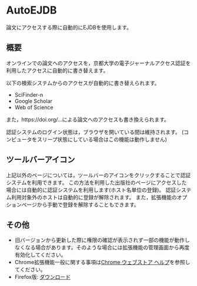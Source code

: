 
# AutoEJDB

論文にアクセスする際に自動的にEJDBを使用します。

## 概要

オンラインでの論文へのアクセスを，京都大学の電子ジャーナルアクセス認証を利用したアクセスに自動的に書き替えます。

以下の検索システムからのアクセスが自動的に書き替えられます。

- SciFinder-n
- Google Scholar
- Web of Science

また，ht⁠tps://doi⁠.org/...による論文へのアクセスも書き換えられます。

認証システムのログイン状態は，ブラウザを開いている間は維持されます。
(コンピュータをスリープ状態にしている場合はこの機能は動作しません)

## ツールバーアイコン

上記以外のページについては，ツールバーのアイコンをクリックすることで認証システムを利用できます。
この方法を利用した出版社のページにアクセスした場合には自動的に認証システムを利用します(ホスト名単位の登録)。
認証システム利用対象外のホストは自動的に登録が解除されます。
また，拡張機能のオプションページから手動で登録を解除することもできます。

## その他

- 旧バージョンから更新した際に権限の確認が表示されず一部の機能が動作しなくなる場合があります。そのような場合には拡張機能の管理画面から再度有効化してください。
- Chrome拡張機能一般に関する事項は[Chrome ウェブストア ヘルプ](https://support.google.com/chrome_webstore/answer/2664769)を参照してください。
- Firefox版: [ダウンロード](https://ikuzak.com/ku/extensions/auto-ejdb-download.html?browser=firefox)

